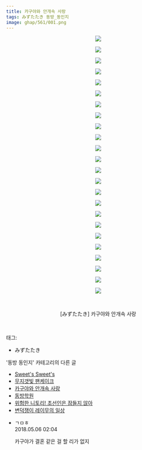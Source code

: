 ```yaml
---
title: 카구야와 안개속 사랑
tags: みずたたき 동방_동인지
image: ghap/561/001.png
---
```

<div class="article">
<p style="text-align: center; clear: none; float: none;"><img src="{{ site.nasurl }}/ghap/561/001.png"/></p>
<p style="text-align: center; clear: none; float: none;"><img src="{{ site.nasurl }}/ghap/561/002.png"/></p>
<p style="text-align: center; clear: none; float: none;"><img src="{{ site.nasurl }}/ghap/561/003.png"/></p>
<p style="text-align: center; clear: none; float: none;"><img src="{{ site.nasurl }}/ghap/561/004.png"/></p>
<p style="text-align: center; clear: none; float: none;"><img src="{{ site.nasurl }}/ghap/561/005.png"/></p>
<p style="text-align: center; clear: none; float: none;"><img src="{{ site.nasurl }}/ghap/561/006.png"/></p>
<p style="text-align: center; clear: none; float: none;"><img src="{{ site.nasurl }}/ghap/561/007.png"/></p>
<p style="text-align: center; clear: none; float: none;"><img src="{{ site.nasurl }}/ghap/561/008.png"/></p>
<p style="text-align: center; clear: none; float: none;"><img src="{{ site.nasurl }}/ghap/561/009.png"/></p>
<p style="text-align: center; clear: none; float: none;"><img src="{{ site.nasurl }}/ghap/561/010.png"/></p>
<p style="text-align: center; clear: none; float: none;"><img src="{{ site.nasurl }}/ghap/561/011.png"/></p>
<p style="text-align: center; clear: none; float: none;"><img src="{{ site.nasurl }}/ghap/561/012.png"/></p>
<p style="text-align: center; clear: none; float: none;"><img src="{{ site.nasurl }}/ghap/561/013.png"/></p>
<p style="text-align: center; clear: none; float: none;"><img src="{{ site.nasurl }}/ghap/561/014.png"/></p>
<p style="text-align: center; clear: none; float: none;"><img src="{{ site.nasurl }}/ghap/561/015.png"/></p>
<p style="text-align: center; clear: none; float: none;"><img src="{{ site.nasurl }}/ghap/561/016.png"/></p>
<p style="text-align: center; clear: none; float: none;"><img src="{{ site.nasurl }}/ghap/561/017.png"/></p>
<p style="text-align: center; clear: none; float: none;"><img src="{{ site.nasurl }}/ghap/561/018.png"/></p>
<p style="text-align: center; clear: none; float: none;"><img src="{{ site.nasurl }}/ghap/561/019.png"/></p>
<p style="text-align: center; clear: none; float: none;"><img src="{{ site.nasurl }}/ghap/561/020.png"/></p>
<p style="text-align: center; clear: none; float: none;"><img src="{{ site.nasurl }}/ghap/561/021.png"/></p>
<p style="text-align: center; clear: none; float: none;"><img src="{{ site.nasurl }}/ghap/561/022.png"/></p>
<p style="text-align: center; clear: none; float: none;"><img src="{{ site.nasurl }}/ghap/561/023.png"/></p>
<p style="text-align: center; clear: none; float: none;"><img src="{{ site.nasurl }}/ghap/561/024.png"/></p>
<p style="text-align: center; clear: none; float: none;"><br/></p>
<p style="text-align: center; clear: none; float: none;">[みずたたき] 카구야와 안개속 사랑</p>
<p><br/></p>
</div><div class="tagTrail">
<p>태그: </p>
<ul>
<li>みずたたき</li>
</ul>
</div><div class="another">
<p>'동방 동인지' 카테고리의 다른 글</p>
<ul>
<li><a href="/2016-06-26-ghap_563">Sweet's Sweet's</a></li>
<li><a href="/2016-06-25-ghap_562">무지갯빛 팬케이크</a></li>
<li><a href="/2016-06-25-ghap_561">카구야와 안개속 사랑</a></li>
<li><a href="/2016-06-25-ghap_560">동방학원</a></li>
<li><a href="/2016-06-25-ghap_559">위험한 니토리! 초선인은 잠들지 않아</a></li>
<li><a href="/2016-06-25-ghap_558">변덕쟁이 레이무의 일상</a></li>
</ul>
</div><div class="cb_module cb_fluid">
<div class="cb_wrt cb_profile">
<div class="comment">
<ul>
<li class="cb_thumb_off" id="comment15251152">
<div class="cb_comment_area">
<div class="cb_info_area">
<div class="cb_section">
<span class="cb_nick_name">ㄱㅁㅎ</span>
</div>
<div class="cb_section">
<span class="cb_date">2018.05.06 02:04 </span>
</div>
</div>
<div class="cb_dsc_comment">
<p class="cb_dsc">
											카구야가 결혼 같은 걸 할 리가 없지
										</p>
</div>
</div></li>
</ul>
</div>
</div><!-- commentList close -->
</div>